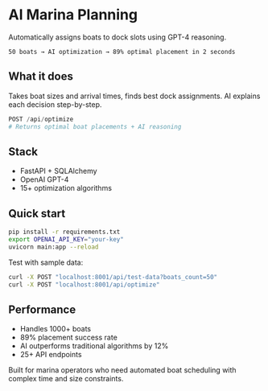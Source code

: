# AI Marina Planning

Automatically assigns boats to dock slots using GPT-4 reasoning.

```
50 boats → AI optimization → 89% optimal placement in 2 seconds
```


## What it does

Takes boat sizes and arrival times, finds best dock assignments. AI explains each decision step-by-step.

```python
POST /api/optimize
# Returns optimal boat placements + AI reasoning
```

## Stack

- FastAPI + SQLAlchemy
- OpenAI GPT-4
- 15+ optimization algorithms

## Quick start

```bash
pip install -r requirements.txt
export OPENAI_API_KEY="your-key"
uvicorn main:app --reload
```

Test with sample data:
```bash
curl -X POST "localhost:8001/api/test-data?boats_count=50"
curl -X POST "localhost:8001/api/optimize"
```

## Performance

- Handles 1000+ boats
- 89% placement success rate
- AI outperforms traditional algorithms by 12%
- 25+ API endpoints

Built for marina operators who need automated boat scheduling with complex time and size constraints.
